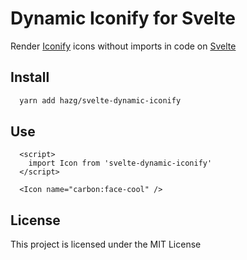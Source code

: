 # Dynamic Iconify for Svelte

Render [Iconify](https://iconify.design) icons without imports in code on [Svelte](https://svelte.dev/)

## Install
```bash
  yarn add hazg/svelte-dynamic-iconify
```

## Use
```svelte
  <script>
    import Icon from 'svelte-dynamic-iconify'
  </script>

  <Icon name="carbon:face-cool" />
```


## License

This project is licensed under the MIT License
